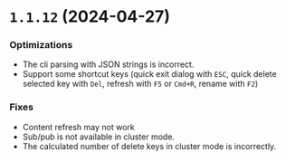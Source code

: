 # `1.1.12` (2024-04-27)

### Optimizations

* The cli parsing with JSON strings is incorrect.
* Support some shortcut keys (quick exit dialog with `ESC`, quick delete selected key with `Del`, refresh with `F5` or `Cmd+R`, rename with `F2`)

### Fixes

* Content refresh may not work
* Sub/pub is not available in cluster mode.
* The calculated number of delete keys in cluster mode is incorrectly.
